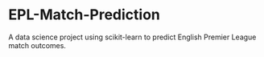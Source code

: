 # EPL-Match-Prediction
A data science project using scikit-learn to predict English Premier League match outcomes.
